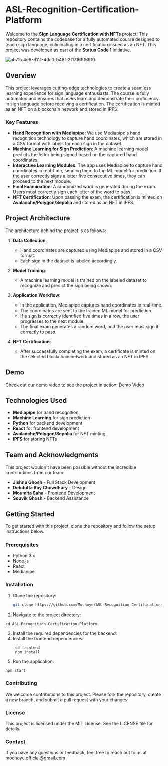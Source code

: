 # ASL-Recognition-Certification-Platform

Welcome to the **Sign Language Certification with NFTs** project! This repository contains the codebase for a fully automated course designed to teach sign language, culminating in a certification issued as an NFT. This project was developed as part of the **Status Code 1** initiative.

![ab72c4e6-6111-4dc0-b48f-2f17169f69f0](https://github.com/user-attachments/assets/9f7d7950-0c87-4e0f-837b-8150731f3077)

## Overview

This project leverages cutting-edge technologies to create a seamless learning experience for sign language enthusiasts. The course is fully automated and ensures that users learn and demonstrate their proficiency in sign language before receiving a certification. The certification is minted as an NFT on a blockchain network and stored in IPFS.

### Key Features

- **Hand Recognition with Mediapipe**: We use Mediapipe's hand recognition technology to capture hand coordinates, which are stored in a CSV format with labels for each sign in the dataset.
- **Machine Learning for Sign Prediction**: A machine learning model predicts the letter being signed based on the captured hand coordinates.
- **Interactive Learning Modules**: The app uses Mediapipe to capture hand coordinates in real-time, sending them to the ML model for prediction. If the user correctly signs a letter five consecutive times, they can proceed to the next module.
- **Final Examination**: A randomized word is generated during the exam. Users must correctly sign each letter of the word to pass.
- **NFT Certification**: Upon passing the exam, the certification is minted on **Avalanche/Polygon/Sepolia** and stored as an NFT in IPFS.

## Project Architecture

The architecture behind the project is as follows:

1. **Data Collection**:
   - Hand coordinates are captured using Mediapipe and stored in a CSV format.
   - Each sign in the dataset is labeled accordingly.

2. **Model Training**:
   - A machine learning model is trained on the labeled dataset to recognize and predict the sign being shown.

3. **Application Workflow**:
   - In the application, Mediapipe captures hand coordinates in real-time.
   - The coordinates are sent to the trained ML model for prediction.
   - If a sign is correctly identified five times in a row, the user progresses to the next module.
   - The final exam generates a random word, and the user must sign it correctly to pass.

4. **NFT Certification**:
   - After successfully completing the exam, a certificate is minted on the selected blockchain network and stored as an NFT in IPFS.

## Demo

Check out our demo video to see the project in action: 
[Demo Video](https://youtu.be/f3TI6trx3UU?si=JI3OTPYm__hmKJ-J)

## Technologies Used

- **Mediapipe** for hand recognition
- **Machine Learning** for sign prediction
- **Python** for backend development
- **React** for frontend development
- **Avalanche/Polygon/Sepolia** for NFT minting
- **IPFS** for storing NFTs

## Team and Acknowledgments

This project wouldn't have been possible without the incredible contributions from our team:

- **Jishnu Ghosh** - Full Stack Development
- **Debdutta Roy Chowdhury** - Design
- **Moumita Saha** - Frontend Development
- **Souvik Ghosh** - Backend Assistance


## Getting Started

To get started with this project, clone the repository and follow the setup instructions below.

### Prerequisites

- Python 3.x
- Node.js
- React
- Mediapipe

### Installation

1. Clone the repository:

   ```bash
   git clone https://github.com/Mochoye/ASL-Recognition-Certification-Platform
   ```
   
2. Navigate to the project directory:

  ```
  cd ASL-Recognition-Certification-Platform
  ```

3. Install the required dependencies for the backend:
4. Install the frontend dependencies:
   ```
    cd frontend
    npm install

5. Run the application:


  ```
  npm start
  ```

### Contributing

We welcome contributions to this project. Please fork the repository, create a new branch, and submit a pull request with your changes.

### License
This project is licensed under the MIT License. See the LICENSE file for details.

### Contact
If you have any questions or feedback, feel free to reach out to us at mochoye.official@gmail.com
